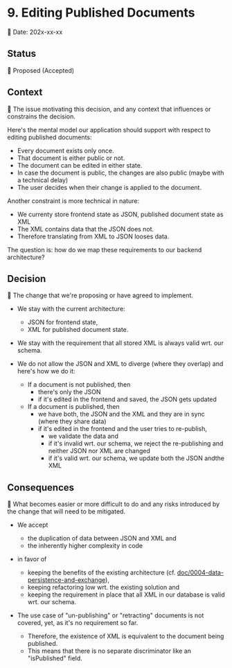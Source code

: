 # 9. Editing Published Documents

🚧 Date: 202x-xx-xx

## Status

🚧 Proposed (Accepted)

## Context

🚧 The issue motivating this decision, and any context that influences or constrains the decision.

Here's the mental model our application should support with respect to editing published documents:

- Every document exists only once.
- That document is either public or not.
- The document can be edited in either state.
- In case the document is public, the changes are also public (maybe with a technical delay)
- The user decides when their change is applied to the document.

Another constraint is more technical in nature:

- We currenty store frontend state as JSON, published document state as XML
- The XML contains data that the JSON does not.
- Therefore translating from XML to JSON looses data.

The question is: how do we map these requirements to our backend architecture?

## Decision

🚧 The change that we're proposing or have agreed to implement.

- We stay with the current architecture:

  - JSON for frontend state,
  - XML for published document state.

- We stay with the requirement that all stored XML is always valid wrt. our schema.

- We do not allow the JSON and XML to diverge (where they overlap) and here's how we do it:
  - If a document is not published, then
    - there's only the JSON
    - if it's edited in the frontend and saved, the JSON gets updated
  - If a document is published, then
    - we have both, the JSON and the XML and they are in sync (where they share data)
    - if it's edited in the frontend and the user tries to re-publish,
      - we validate the data and
      - if it's invalid wrt. our schema, we reject the re-publishing and neither JSON nor XML are changed
      - if it's valid wrt. our schema, we update both the JSON andthe XML

## Consequences

🚧 What becomes easier or more difficult to do and any risks introduced by the change that will need to be mitigated.

- We accept

  - the duplication of data between JSON and XML and
  - the inherently higher complexity in code

- in favor of

  - keeping the benefits of the existing architecture (cf. [doc/0004-data-persistence-and-exchange](./0004-data-persistence-and-exchange.md)),
  - keeping refactoring low wrt. the existing solution and
  - keeping the requirement in place that all XML in our database is valid wrt. our schema.

- The use case of "un-publishing" or "retracting" documents is not covered, yet, as it's no requirement so far.

  - Therefore, the existence of XML is equivalent to the document being published. 
  - This means that there is no separate discriminator like an "isPublished" field.
